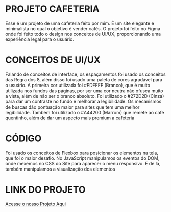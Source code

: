 # PROJETO CAFETERIA

Esse é um projeto de uma cafeteria feito por mim. É um site elegante e minimalista no qual o objetivo é vender cafés. O projeto foi feito no Figma onde foi feito todo o design nos conceitos de UI/UX, proporcionando uma experiência legal para o usuário.

# CONCEITOS DE UI/UX

Falando de conceitos de interface, os espaçamentos foi usado os conceitos das Regra dos 8, além disso foi usado uma paleta de cores agradável para o usuário. A primeira cor utilizada foi #FDFFFF (Branco), que é muito utilizada nos fundos das páginas, por ser uma cor neutra não ofusca muito a vista, além de não ser o branco absoluto. Foi utilizado o #272D2D (Cinza) para dar um contraste no fundo e melhorar a legibilidade. Os mecanismos de buscas dão pontuação maior para sites que tem uma melhor legibilidade. Também foi utilizado o #A44200 (Marrom) que remete ao café quentinho, além de dar um aspecto mais premium a cafeteria

# CÓDIGO

Foi usado os conceitos de Flexbox para posicionar os elementos na tela, que foi o maior desafio. No JavaScript manipulamos os eventos do DOM, onde mexemos no CSS do Site para aparecer o menu responsivo. E de lá, também manipulamos a visualização dos elementos

# LINK DO PROJETO

[Acesse o nosso Projeto Aqui](https://paulo19961944.github.io/Projeto-Coffee-Shop/)
